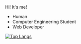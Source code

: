 Hi! It's me!

- Human
- Computer Engineering Student
- Web Developer


[![Top Langs](https://github-readme-stats.vercel.app/api/top-langs/?username=matheuspsantos&exclude_repo=matheuspsantos.github.io,if68x-c91&hide=html,php,scss,css,markdown)](https://github.com/matheuspsantos/github-readme-stats)
